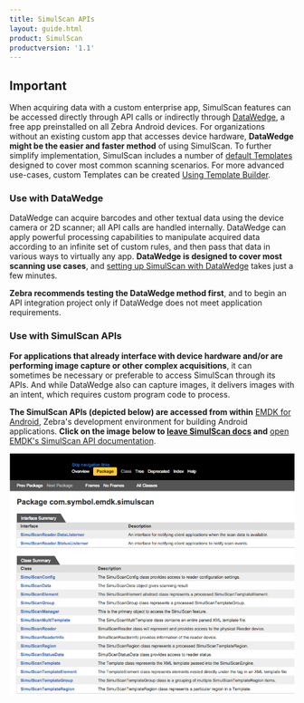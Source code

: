 ```yaml
---
title: SimulScan APIs
layout: guide.html
product: SimulScan
productversion: '1.1'
---
```

## Important
When acquiring data with a custom enterprise app, SimulScan features can be accessed directly through API calls or indirectly through [DataWedge](../../../../datawedge), a free app preinstalled on all Zebra Android devices. For organizations without an existing custom app that accesses device hardware, **DataWedge might be the easier and faster method** of using SimulScan. To further simplify implementation, SimulScan includes a number of [default Templates](../guide/setup/#usewithdatawedge) designed to cover most common scanning scenarios. For more advanced use-cases, custom Templates can be created [Using Template Builder](../guide/templatebuilder/#usingtemplatebuilder)<!--or downloaded from Zebra's library of [Pre-built Templates](../templates). Downloaded Templates can be modified as needed using Template Builder-->. 

### Use with DataWedge
DataWedge can acquire barcodes and other textual data using the device camera or 2D scanner; all API calls are handled internally. DataWedge can apply powerful processing capabilities to manipulate acquired data according to an infinite set of custom rules, and then pass that data in various ways to virtually any app. **DataWedge is designed to cover most scanning use cases**, and [setting up SimulScan with DataWedge](../guide/setup) takes just a few minutes. 

**Zebra recommends testing the DataWedge method first**, and to begin an API integration project only if DataWedge does not meet application requirements.

### Use with SimulScan APIs 
**For applications that already interface with device hardware and/or are performing image capture or other complex acquisitions**, it can sometimes be necessary or preferable to access SimulScan through its APIs. And while DataWedge also can capture images, it delivers images with an intent, which requires custom program code to process. 

**The SimulScan APIs (depicted below) are accessed from within** [EMDK for Android](../../../../emdk-for-android), Zebra's development environment for building Android applications. **Click on the image below to <u>leave SimulScan docs</u> and** [open EMDK's SimulScan API documentation](http://techdocs.zebra.com//emdk-for-android/6-0/api/reference/com/symbol/emdk/simulscan/package-summary.html).

[![img](apis.png)](http://techdocs.zebra.com//emdk-for-android/6-0/api/reference/com/symbol/emdk/simulscan/package-summary.html)



<!-- 
*[Licensing](../guide/license) is required for each device using one or more apps that access SimulScan through its APIs*. 
-->